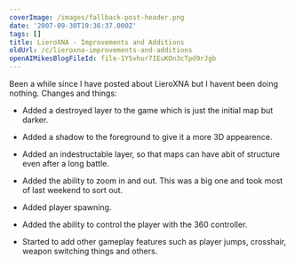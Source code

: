 ```yaml
---
coverImage: /images/fallback-post-header.png
date: '2007-09-30T19:36:37.000Z'
tags: []
title: LieroXNA - Improvements and Additions
oldUrl: /c/lieroxna-improvements-and-additions
openAIMikesBlogFileId: file-1Y5vhur7IEuKOn3cTpd9rJgb
---
```


<p>Been a while since I have posted about LieroXNA but I havent been doing nothing. Changes and things:

<!-- more -->

- Added a destroyed layer to the game which is just the initial map but darker.

- Added a shadow to the foreground to give it a more 3D appearence.

- Added an indestructable layer, so that maps can have abit of structure even after a long battle.

- Added the ability to zoom in and out. This was a big one and took most of last weekend to sort out.

- Added player spawning.

- Added the ability to control the player with the 360 controller.

- Started to add other gameplay features such as player jumps, crosshair, weapon switching things and others.
